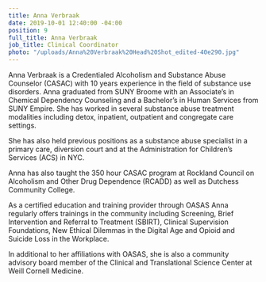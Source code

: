 ```yaml
---
title: Anna Verbraak
date: 2019-10-01 12:40:00 -04:00
position: 9
full_title: Anna Verbraak
job_title: Clinical Coordinator
photo: "/uploads/Anna%20Verbraak%20Head%20Shot_edited-40e290.jpg"
---
```


Anna Verbraak is a Credentialed Alcoholism and Substance Abuse Counselor (CASAC) with 10 years experience in the field of substance use disorders. Anna graduated from SUNY Broome with an Associate’s in Chemical Dependency Counseling and a Bachelor’s in Human Services from SUNY Empire. She has worked in several substance abuse treatment modalities including detox, inpatient, outpatient and congregate care settings. 

She has also held previous positions as a substance abuse specialist in a primary care, diversion court and at the Administration  for Children’s Services (ACS) in NYC. 

Anna has also taught the 350 hour CASAC program at Rockland Council on Alcoholism and Other Drug Dependence (RCADD) as well as Dutchess Community College. 

As a certified education and training provider through OASAS Anna regularly offers trainings in the community including Screening, Brief Intervention and Referral to Treatment (SBIRT), Clinical Supervision Foundations, New Ethical Dilemmas in the Digital Age and Opioid and Suicide Loss in the Workplace.  

In additional to her affiliations with OASAS, she is also a community advisory board member of the Clinical and Translational Science Center at Weill Cornell Medicine. 

